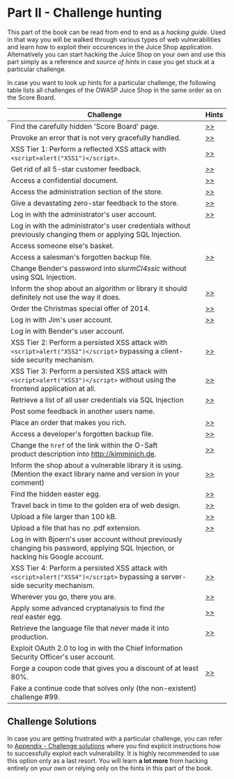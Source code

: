 # Part II - Challenge hunting

This part of the book can be read from end to end as a _hacking guide_. Used in that way you will be walked through various types of web vulnerabilities and learn how to exploit their
occurences in the Juice Shop application. Alternatively you can start hacking the Juice Shop on your own and use this part simply as a reference and _source of hints_ in case you get stuck at a particular challenge.

In case you want to look up hints for a particular challenge, the following table lists all challenges of the OWASP Juice Shop in the same order as on the Score Board.

| Challenge | Hints |
| --------- | ----- |
| Find the carefully hidden 'Score Board' page. | [>>](score-board.md#scoreBoardChallenge) |
| Provoke an error that is not very gracefully handled. | [>>](leakage.md#errorHandlingChallenge) |
| XSS Tier 1: Perform a reflected XSS attack with `<script>alert("XSS1")</script>`. | [>>](xss.md#xss1Challenge) |
| Get rid of all 5-star customer feedback. | [>>](access.md#fiveStarFeedbackChallenge) |
| Access a confidential document. | [>>](forgotten-content.md#confidentialDocumentChallenge) |
| Access the administration section of the store. | [>>](access.md#adminSectionChallenge) |
| Give a devastating zero-star feedback to the store. | [>>](validation.md#zeroStarFeedbackChallenge) |
| Log in with the administrator's user account. | [>>](sqli.md#loginAdminChallenge) |
| Log in with the administrator's user credentials without previously changing them or applying SQL Injection. | |
| Access someone else's basket. | |
| Access a salesman's forgotten backup file. | [>>](forgotten-content.md#forgottenBackupChallenge) |
| Change Bender's password into _slurmCl4ssic_ without using SQL Injection. | |
| Inform the shop about an algorithm or library it should definitely not use the way it does. | [>>](crypto.md#weirdCryptoChallenge) |
| Order the Christmas special offer of 2014. | [>>](sqli.md#christmasSpecialChallenge) |
| Log in with Jim's user account. | [>>](sqli.md#loginJimChallenge) |
| Log in with Bender's user account. | |
| XSS Tier 2: Perform a persisted XSS attack with `<script>alert("XSS2")</script>` bypassing a client-side security mechanism. | [>>](xss.md#xss2Challenge) |
| XSS Tier 3: Perform a persisted XSS attack with `<script>alert("XSS3")</script>` without using the frontend application at all. | [>>](xss.md#xss3Challenge) |
| Retrieve a list of all user credentials via SQL Injection | [>>](sqli.md#unionSqlInjectionChallenge) |
| Post some feedback in another users name. | |
| Place an order that makes you rich. | [>>](validation.md#negativeOrderChallenge) |
| Access a developer's forgotten backup file. | [>>](forgotten-content.md#forgottenDevBackupChallenge) |
| Change the `href` of the link within the O-Saft product description into http://kimminich.de. | [>>](access.md{#changeProductChallenge}) |
| Inform the shop about a vulnerable library it is using. (Mention the exact library name and version in your comment) | [>>](crypto.md#knownVulnerableComponentChallenge) |
| Find the hidden easter egg. | [>>](forgotten-content.md#easterEgg1Challenge) |
| Travel back in time to the golden era of web design. | [>>](forgotten-content.md#geocitiesThemeChallenge) |
| Upload a file larger than 100 kB. | [>>](validation.md#uploadSizeChallenge) |
| Upload a file that has no .pdf extension. | [>>](validation.md#uploadTypeChallenge) |
| Log in with Bjoern's user account without previously changing his password, applying SQL Injection, or hacking his Google account. | |
| XSS Tier 4: Perform a persisted XSS attack with `<script>alert("XSS4")</script>` bypassing a server-side security mechanism. | [>>](xss.md#xss4Challenge) |
| Wherever you go, there you are. | [>>](weak-security.md#redirectChallenge) |
| Apply some advanced cryptanalysis to find _the real_ easter egg. | [>>](forgotten-content.md#easterEgg2Challenge) |
| Retrieve the language file that never made it into production. | [>>](forgotten-content.md#extraLanguageChallenge) |
| Exploit OAuth 2.0 to log in with the Chief Information Security Officer's user account. | |
| Forge a coupon code that gives you a discount of at least 80%. | [>>](crypto.md#forgeCouponChallenge) |
| Fake a continue code that solves only (the non-existent) challenge #99. | |

## Challenge Solutions

In case you are getting frustrated with a particular challenge, you can refer to [Appendix - Challenge solutions](/appendix/README.md) where you find explicit instructions
how to successfully exploit each vulnerability. It is highly recommended to use this option only as a last resort. You will learn __a lot more__ from hacking entirely on your own
or relying only on the hints in this part of the book.

